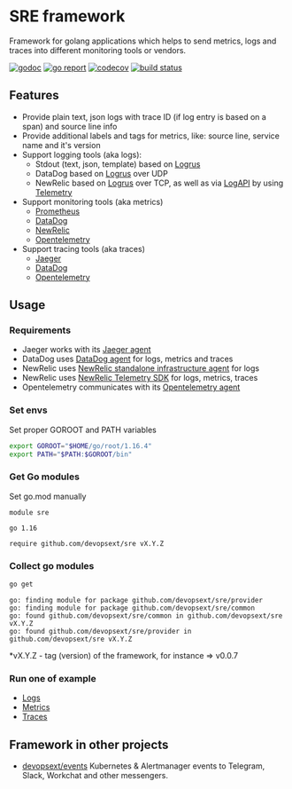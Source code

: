 # SRE framework 

Framework for golang applications which helps to send metrics, logs and traces into different monitoring tools or vendors. 

[![godoc](https://godoc.org/github.com/devopsext/sre?status.svg)](https://godoc.org/github.com/devopsext/sre)
[![go report](	https://goreportcard.com/badge/github.com/devopsext/sre)](https://goreportcard.com/report/github.com/devopsext/sre)
[![codecov](https://codecov.io/gh/devopsext/sre/branch/main/graph/badge.svg?token=M78C7PVMDV)](https://codecov.io/gh/devopsext/sre)
[![build status](https://travis-ci.com/devopsext/sre.svg?branch=main)](https://travis-ci.com/devopsext/sre)

## Features

- Provide plain text, json logs with trace ID (if log entry is based on a span) and source line info
- Provide additional labels and tags for metrics, like: source line, service name and it's version
- Support logging tools (aka logs):
  - Stdout (text, json, template) based on [Logrus](github.com/sirupsen/logrus)
  - DataDog based on [Logrus](github.com/sirupsen/logrus) over UDP
  - NewRelic based on [Logrus](github.com/sirupsen/logrus) over TCP, as well as via [LogAPI](https://docs.newrelic.com/docs/logs/log-management/log-api/) by using [Telemetry](https://github.com/newrelic/newrelic-telemetry-sdk-go) 
- Support monitoring tools (aka metrics)
  - [Prometheus](github.com/prometheus/client_golang)
  - [DataDog](https://github.com/DataDog/datadog-go)
  - [NewRelic](https://github.com/newrelic/newrelic-telemetry-sdk-go)
  - [Opentelemetry](https://github.com/open-telemetry/opentelemetry-go)
- Support tracing tools (aka traces)
  - [Jaeger](https://github.com/jaegertracing/jaeger-client-go)
  - [DataDog](https://github.com/DataDog/dd-trace-go)
  - [Opentelemetry](https://github.com/open-telemetry/opentelemetry-go)


## Usage

### Requirements

- Jaeger works with its [Jaeger agent](https://www.jaegertracing.io/docs/latest/getting-started/)
- DataDog uses [DataDog agent](https://docs.datadoghq.com/agent/) for logs, metrics and traces
- NewRelic uses [NewRelic standalone infrastructure agent](https://docs.newrelic.com/docs/infrastructure/install-infrastructure-agent/) for logs
- NewRelic uses [NewRelic Telemetry SDK](https://docs.newrelic.com/docs/telemetry-data-platform/ingest-apis/telemetry-sdks-report-custom-telemetry-data/) for logs, metrics, traces
- Opentelemetry communicates with its [Opentelemetry agent](https://github.com/open-telemetry/opentelemetry-collector)

### Set envs

Set proper GOROOT and PATH variables
```sh
export GOROOT="$HOME/go/root/1.16.4"
export PATH="$PATH:$GOROOT/bin"
```

### Get Go modules

Set go.mod manually
```plain
module sre

go 1.16

require github.com/devopsext/sre vX.Y.Z
```

### Collect go modules
```sh
go get
```
```log
go: finding module for package github.com/devopsext/sre/provider
go: finding module for package github.com/devopsext/sre/common
go: found github.com/devopsext/sre/common in github.com/devopsext/sre vX.Y.Z
go: found github.com/devopsext/sre/provider in github.com/devopsext/sre vX.Y.Z
```
*vX.Y.Z - tag (version) of the framework, for instance => v0.0.7

### Run one of example
 
- [Logs](examples/logs.md)
- [Metrics](examples/metrics.md)
- [Traces](examples/traces.md)


## Framework in other projects

- [devopsext/events](https://github.com/devopsext/events) Kubernetes & Alertmanager events to Telegram, Slack, Workchat and other messengers.
